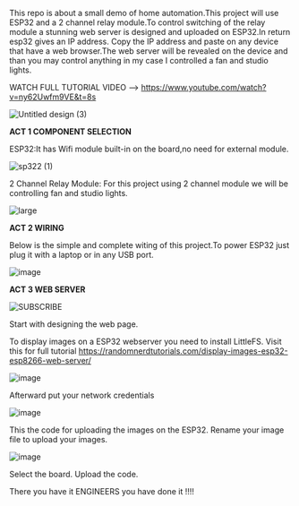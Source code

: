 This repo is about a small demo of home automation.This project will use ESP32 and a 2 channel relay module.To control switching of the relay module a stunning web server is designed and uploaded on ESP32.In return esp32 gives an IP address.
Copy the IP address and paste on any device that have a web browser.The web server will be revealed on the device and than you may control anything in my case I controlled a fan and studio lights.

WATCH FULL TUTORIAL VIDEO --> https://www.youtube.com/watch?v=ny62Uwfm9VE&t=8s

![Untitled design (3)](https://github.com/user-attachments/assets/ceeda2a0-b4fc-4861-97f4-e0b07665aaee)


**ACT 1 COMPONENT SELECTION**

ESP32:It has Wifi module built-in on the board,no need for external module.

![sp322 (1)](https://github.com/user-attachments/assets/923b0cc5-b261-48a1-abf8-0322b6fee8f0)


2 Channel Relay Module: For this project using 2 channel module we will be controlling fan and studio lights.

![large](https://github.com/user-attachments/assets/5102db54-9e91-4aff-80f6-e2815686d503)

**ACT 2 WIRING**

Below is the simple and complete witing of this project.To power ESP32 just plug it with a laptop or in any USB port.

![image](https://github.com/user-attachments/assets/68506122-7ab6-47bb-a46d-110afffe08ab)


**ACT 3 WEB SERVER**

![SUBSCRIBE](https://github.com/user-attachments/assets/5dd17e9d-ddec-414f-aa17-2b92bc24f009)

Start with designing the web page.

To display images on a ESP32 webserver you need to install LittleFS.
Visit this for full tutorial 
https://randomnerdtutorials.com/display-images-esp32-esp8266-web-server/

![image](https://github.com/user-attachments/assets/89041f3b-8cc5-4379-8648-ac49236cc7fa)

Afterward put your network credentials 

![image](https://github.com/user-attachments/assets/5eab61bc-8ee7-42e7-9990-5080d62d227e)

This the code for uploading the images on the ESP32. Rename your image file to upload your images.

![image](https://github.com/user-attachments/assets/174a5ed7-c485-48b3-ae53-c104e68deec4)

Select the board.
Upload the code.

There you have it ENGINEERS you have done it !!!!









